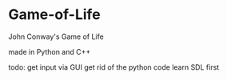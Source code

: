 # Game-of-Life
John Conway's Game of Life

made in Python and C++

todo:
	get input via GUI
	get rid of the python code
		learn SDL first
